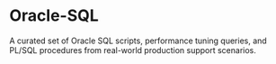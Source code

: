 # Oracle-SQL
A curated set of Oracle SQL scripts, performance tuning queries, and PL/SQL procedures from real-world production support scenarios.
